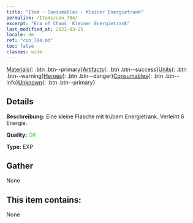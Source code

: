 ```yaml
---
title: "Item - Consumables - Kleiner Energietrank"
permalink: /Items/con_704/
excerpt: "Era of Chaos  Kleiner Energietrank"
last_modified_at: 2021-03-25
locale: de
ref: "con_704.md"
toc: false
classes: wide
---
```

 [Materials](/de/Items/){: .btn .btn--primary}[Artifacts](/de/Items/Artifacts/){: .btn .btn--success}[Units](/de/Items/Units/){: .btn .btn--warning}[Heroes](/de/Items/Heroes/){: .btn .btn--danger}[Consumables](/de/Items/Consumables/){: .btn .btn--info}[Unknown](/de/Items/Unknown/){: .btn .btn--primary}

## Details
 **Beschreibung:** Eine kleine Flasche mit trübem Energietrank. Verleiht 6 Energie.

 **Quality:** <span style="color: #32CD32">OK</span>

 **Type:** EXP

## Gather

  None

## This item contains:

  None

